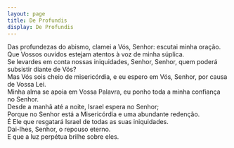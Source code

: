 ```yaml
---
layout: page
title: De Profundis
display: De Profundis
---
```


Das profundezas do abismo, clamei a Vós, Senhor: escutai minha oração.  
Que Vossos ouvidos estejam atentos à voz de minha súplica.  
Se levardes em conta nossas iniquidades, Senhor, Senhor, quem poderá subsistir diante de Vós?  
Mas Vós sois cheio de misericórdia, e eu espero em Vós, Senhor, por causa de Vossa Lei.  
Minha alma se apoia em Vossa Palavra, eu ponho toda a minha confiança no Senhor.  
Desde a manhã até a noite, Israel espera no Senhor;  
Porque no Senhor está a Misericórdia e uma abundante redenção.  
É Ele que resgatará Israel de todas as suas iniquidades.  
Dai-lhes, Senhor, o repouso eterno.  
E que a luz perpétua brilhe sobre eles.
